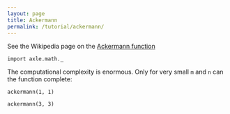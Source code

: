 ```yaml
---
layout: page
title: Ackermann
permalink: /tutorial/ackermann/
---
```


See the Wikipedia page on the [Ackermann function](http://en.wikipedia.org/wiki/Ackermann_function)

```tut:silent
import axle.math._
```

The computational complexity is enormous.
Only for very small `m` and `n` can the function complete:

```tut:book
ackermann(1, 1)

ackermann(3, 3)
```
